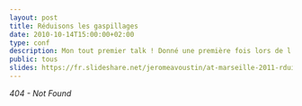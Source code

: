 ```yaml
---
layout: post
title: Réduisons les gaspillages
date: 2010-10-14T15:00:00+02:00
type: conf
description: Mon tout premier talk ! Donné une première fois lors de l'Agile Tour Vannes en 2010, puis lors de l'Agile Tour Marseille en 2011.
public: tous
slides: https://fr.slideshare.net/jeromeavoustin/at-marseille-2011-rduisons-les-gaspillages
---
```


_404 - Not Found_
